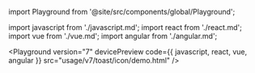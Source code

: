 import Playground from '@site/src/components/global/Playground';

import javascript from './javascript.md';
import react from './react.md';
import vue from './vue.md';
import angular from './angular.md';

<Playground
version="7"
devicePreview
code={{
    javascript,
    react,
    vue,
    angular
  }}
src="usage/v7/toast/icon/demo.html"
/>
